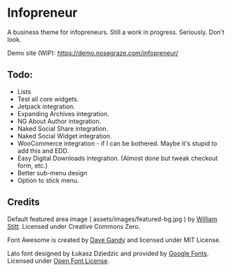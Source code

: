 # Infopreneur

A business theme for infopreneurs. Still a work in progress. Seriously. Don't look.

Demo site (WIP): https://demo.nosegraze.com/infopreneur/

## Todo:

* Lists
* Test all core widgets.
* Jetpack integration.
* Expanding Archives integration.
* NG About Author integration.
* Naked Social Share integration.
* Naked Social Widget integration.
* WooCommerce integration - if I can be bothered. Maybe it's stupid to add this and EDD.
* Easy Digital Downloads integration. (Almost done but tweak checkout form, etc.)
* Better sub-menu design
* Option to stick menu.

## Credits

Default featured area image ( assets/images/featured-bg.jpg ) by [William Stitt](https://unsplash.com/@willpower). Licensed under Creative Commons Zero.

Font Awesome is created by [Dave Gandy](https://twitter.com/davegandy) and licensed under MIT License.

Lato font designed by Łukasz Dziedzic and provided by [Google Fonts](https://fonts.google.com/specimen/Lato). Licensed under [Open Font License](http://scripts.sil.org/cms/scripts/page.php?site_id=nrsi&id=OFL_web).